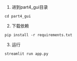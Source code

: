 1. 进到part4_gui目录
```
cd part4_gui
```
2. 下载依赖
```
pip install -r requirements.txt
```
3. 运行
```
streamlit run app.py
```